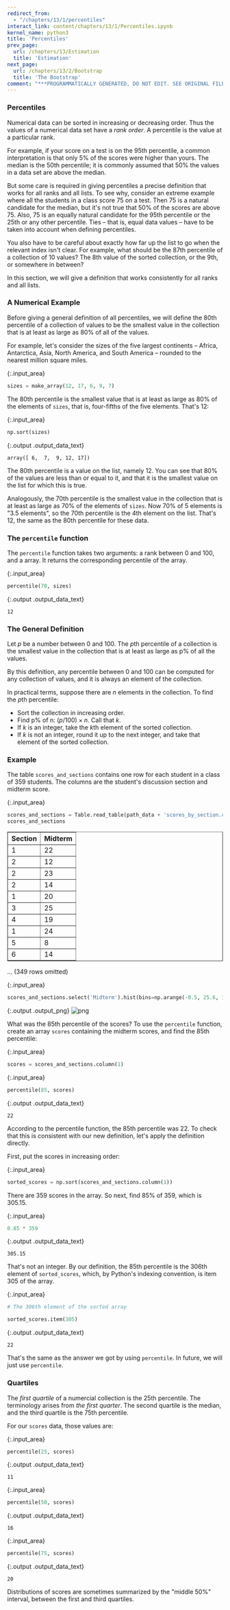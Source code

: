 ```yaml
---
redirect_from:
  - "/chapters/13/1/percentiles"
interact_link: content/chapters/13/1/Percentiles.ipynb
kernel_name: python3
title: 'Percentiles'
prev_page:
  url: /chapters/13/Estimation
  title: 'Estimation'
next_page:
  url: /chapters/13/2/Bootstrap
  title: 'The Bootstrap'
comment: "***PROGRAMMATICALLY GENERATED, DO NOT EDIT. SEE ORIGINAL FILES IN /content***"
---
```





### Percentiles
Numerical data can be sorted in increasing or decreasing order. Thus the values of a numerical data set have a *rank order*. A percentile is the value at a particular rank.

For example, if your score on a test is on the 95th percentile, a common interpretation is that only 5% of the scores were higher than yours. The median is the 50th percentile; it is commonly assumed that 50% the values in a data set are above the median.

But some care is required in giving percentiles a precise definition that works for all ranks and all lists. To see why, consider an extreme example where all the students in a class score 75 on a test. Then 75 is a natural candidate for the median, but it's not true that 50% of the scores are above 75. Also, 75 is an equally natural candidate for the 95th percentile or the 25th or any other percentile. Ties – that is, equal data values – have to be taken into account when defining percentiles.

You also have to be careful about exactly how far up the list to go when the relevant index isn't clear. For example, what should be the 87th percentile of a collection of 10 values? The 8th value of the sorted collection, or the 9th, or somewhere in between?

In this section, we will give a definition that works consistently for all ranks and all lists.

### A Numerical Example
Before giving a general definition of all percentiles, we will define the 80th percentile of a collection of values to be the smallest value in the collection that is at least as large as 80% of all of the values.

For example, let's consider the sizes of the five largest continents – Africa, Antarctica, Asia, North America, and South America – rounded to the nearest million square miles.



{:.input_area}
```python
sizes = make_array(12, 17, 6, 9, 7)
```


The 80th percentile is the smallest value that is at least as large as 80% of the elements of `sizes`, that is, four-fifths of the five elements. That's 12:



{:.input_area}
```python
np.sort(sizes)
```





{:.output .output_data_text}
```
array([ 6,  7,  9, 12, 17])
```



The 80th percentile is a value on the list, namely 12. You can see that 80% of the values are less than or equal to it, and that it is the smallest value on the list for which this is true.

Analogously, the 70th percentile is the smallest value in the collection that is at least as large as 70% of the elements of `sizes`. Now 70% of 5 elements is "3.5 elements", so the 70th percentile is the 4th element on the list. That's 12, the same as the 80th percentile for these data.

### The `percentile` function
The `percentile` function takes two arguments: a rank between 0 and 100, and a array. It returns the corresponding percentile of the array.



{:.input_area}
```python
percentile(70, sizes)
```





{:.output .output_data_text}
```
12
```



### The General Definition

Let $p$ be a number between 0 and 100. The $p$th percentile of a collection is the smallest value in the collection that is at least as large as p% of all the values.

By this definition, any percentile between 0 and 100 can be computed for any collection of values, and it is always an element of the collection. 

In practical terms, suppose there are $n$ elements in the collection. To find the $p$th percentile:
- Sort the collection in increasing order.
- Find p% of n: $(p/100) \times n$. Call that $k$.
- If $k$ is an integer, take the $k$th element of the sorted collection.
- If $k$ is not an integer, round it up to the next integer, and take that element of the sorted collection.

### Example
The table `scores_and_sections` contains one row for each student in a class of 359 students. The columns are the student's discussion section and midterm score. 



{:.input_area}
```python
scores_and_sections = Table.read_table(path_data + 'scores_by_section.csv')
scores_and_sections
```





<div markdown="0" class="output output_html">
<table border="1" class="dataframe">
    <thead>
        <tr>
            <th>Section</th> <th>Midterm</th>
        </tr>
    </thead>
    <tbody>
        <tr>
            <td>1      </td> <td>22     </td>
        </tr>
        <tr>
            <td>2      </td> <td>12     </td>
        </tr>
        <tr>
            <td>2      </td> <td>23     </td>
        </tr>
        <tr>
            <td>2      </td> <td>14     </td>
        </tr>
        <tr>
            <td>1      </td> <td>20     </td>
        </tr>
        <tr>
            <td>3      </td> <td>25     </td>
        </tr>
        <tr>
            <td>4      </td> <td>19     </td>
        </tr>
        <tr>
            <td>1      </td> <td>24     </td>
        </tr>
        <tr>
            <td>5      </td> <td>8      </td>
        </tr>
        <tr>
            <td>6      </td> <td>14     </td>
        </tr>
    </tbody>
</table>
<p>... (349 rows omitted)</p>
</div>





{:.input_area}
```python
scores_and_sections.select('Midterm').hist(bins=np.arange(-0.5, 25.6, 1))
```



{:.output .output_png}
![png](../../../images/chapters/13/1/Percentiles_12_0.png)



What was the 85th percentile of the scores? To use the `percentile` function, create an array `scores` containing the midterm scores, and find the 85th percentile:



{:.input_area}
```python
scores = scores_and_sections.column(1)
```




{:.input_area}
```python
percentile(85, scores)
```





{:.output .output_data_text}
```
22
```



According to the percentile function, the 85th percentile was 22. To check that this is consistent with our new definition, let's apply the definition directly.

First, put the scores in increasing order:



{:.input_area}
```python
sorted_scores = np.sort(scores_and_sections.column(1))
```


There are 359 scores in the array. So next, find 85% of 359, which is 305.15. 



{:.input_area}
```python
0.85 * 359
```





{:.output .output_data_text}
```
305.15
```



That's not an integer. By our definition, the 85th percentile is the 306th element of `sorted_scores`, which, by Python's indexing convention, is item 305 of the array.



{:.input_area}
```python
# The 306th element of the sorted array

sorted_scores.item(305)
```





{:.output .output_data_text}
```
22
```



That's the same as the answer we got by using `percentile`. In future, we will just use `percentile`.

### Quartiles
The *first quartile* of a numercial collection is the 25th percentile. The terminology arises from *the first quarter*. The second quartile is the median, and the third quartile is the 75th percentile.

For our `scores` data, those values are:



{:.input_area}
```python
percentile(25, scores)
```





{:.output .output_data_text}
```
11
```





{:.input_area}
```python
percentile(50, scores)
```





{:.output .output_data_text}
```
16
```





{:.input_area}
```python
percentile(75, scores)
```





{:.output .output_data_text}
```
20
```



Distributions of scores are sometimes summarized by the "middle 50%" interval, between the first and third quartiles. 
